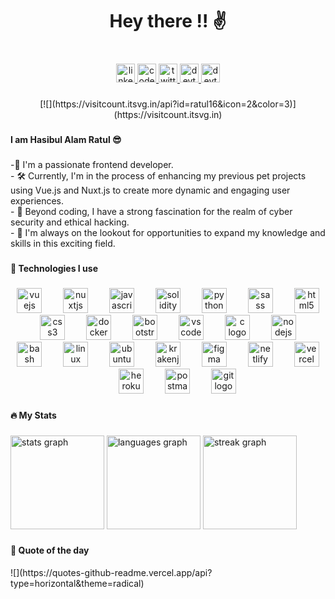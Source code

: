<h1 align="center">Hey there !! ✌️</h1>

###

<br clear="both">

<div align="center">
  <a href="https://www.linkedin.com/in/ratul16/" target="_blank">
    <img src="https://img.shields.io/static/v1?message=LinkedIn&logo=linkedin&label=&color=0077B5&logoColor=white&labelColor=&style=for-the-badge" height="30" alt="linkedin logo"  />
  </a>
  <a href="https://codepen.io/ratul16" target="_blank">
    <img src="https://img.shields.io/static/v1?message=Codepen&logo=codepen&label=&color=000000&logoColor=white&labelColor=&style=for-the-badge" height="30" alt="codepen logo"  />
  </a>
  <a href="https://twitter.com/hasib_ratul08" target="_blank">
    <img src="https://img.shields.io/static/v1?message=Twitter&logo=twitter&label=&color=1DA1F2&logoColor=white&labelColor=&style=for-the-badge" height="30" alt="twitter logo"  />
  </a>
  <a href="https://ratul16.netlify.app/" target="_blank">
    <img src="https://img.shields.io/static/v1?label=Website&style=for-the-badge&logo=vue.js&logoColor=white" height="30" alt="devto logo"  />
    <img src="https://img.shields.io/website?label=Website&style=for-the-badge&logo=vue.js&logoColor=white" height="30" alt="devto logo"  />
  </a>
</div>

###

<div align="center">
  [![](https://visitcount.itsvg.in/api?id=ratul16&icon=2&color=3)](https://visitcount.itsvg.in)
</div>

###

<h4 align="left">I am Hasibul Alam Ratul 😎</h4>

###

<p align="left">-👋 I'm a passionate frontend developer.<br>- 🛠️ Currently, I'm in the process of enhancing my previous pet projects using Vue.js and Nuxt.js to create more dynamic and engaging user experiences.<br>- 🔐 Beyond coding, I have a strong fascination for the realm of cyber security and ethical hacking.<br>- 📖 I'm always on the lookout for opportunities to expand my knowledge and skills in this exciting field.</p>

###

<h4 align="left">🔎 Technologies I use</h4>

###

<div align="center">
  <img src="https://cdn.jsdelivr.net/gh/devicons/devicon/icons/vuejs/vuejs-original.svg" height="40" alt="vuejs logo"  />
  <img width="26" />
  <img src="https://cdn.jsdelivr.net/gh/devicons/devicon/icons/nuxtjs/nuxtjs-original.svg" height="40" alt="nuxtjs logo"  />
  <img width="26" />
  <img src="https://cdn.jsdelivr.net/gh/devicons/devicon/icons/javascript/javascript-original.svg" height="40" alt="javascript logo"  />
  <img width="26" />
  <img src="https://skillicons.dev/icons?i=solidity" height="40" alt="solidity logo"  />
  <img width="26" />
  <img src="https://cdn.jsdelivr.net/gh/devicons/devicon/icons/python/python-original.svg" height="40" alt="python logo"  />
  <img width="26" />
  <img src="https://cdn.jsdelivr.net/gh/devicons/devicon/icons/sass/sass-original.svg" height="40" alt="sass logo"  />
  <img width="26" />
  <img src="https://cdn.jsdelivr.net/gh/devicons/devicon/icons/html5/html5-original.svg" height="40" alt="html5 logo"  />
  <img width="26" />
  <img src="https://cdn.jsdelivr.net/gh/devicons/devicon/icons/css3/css3-original.svg" height="40" alt="css3 logo"  />
  <img width="26" />
  <img src="https://cdn.jsdelivr.net/gh/devicons/devicon/icons/docker/docker-original.svg" height="40" alt="docker logo"  />
  <img width="26" />
  <img src="https://cdn.jsdelivr.net/gh/devicons/devicon/icons/bootstrap/bootstrap-original.svg" height="40" alt="bootstrap logo"  />
  <img width="26" />
  <img src="https://cdn.jsdelivr.net/gh/devicons/devicon/icons/vscode/vscode-original.svg" height="40" alt="vscode logo"  />
  <img width="26" />
  <img src="https://cdn.jsdelivr.net/gh/devicons/devicon/icons/c/c-original.svg" height="40" alt="c logo"  />
  <img width="26" />
  <img src="https://cdn.jsdelivr.net/gh/devicons/devicon/icons/nodejs/nodejs-original.svg" height="40" alt="nodejs logo"  />
  <img width="26" />
  <img src="https://skillicons.dev/icons?i=bash" height="40" alt="bash logo"  />
  <img width="26" />
  <img src="https://cdn.jsdelivr.net/gh/devicons/devicon/icons/linux/linux-original.svg" height="40" alt="linux logo"  />
  <img width="26" />
  <img src="https://cdn.jsdelivr.net/gh/devicons/devicon/icons/ubuntu/ubuntu-plain.svg" height="40" alt="ubuntu logo"  />
  <img width="26" />
  <img src="https://cdn.simpleicons.org/gitkraken/179287" height="40" alt="krakenjs logo"  />
  <img width="26" />
  <img src="https://cdn.jsdelivr.net/gh/devicons/devicon/icons/figma/figma-original.svg" height="40" alt="figma logo"  />
  <img width="26" />
  <img src="https://skillicons.dev/icons?i=netlify" height="40" alt="netlify logo"  />
  <img width="26" />
  <img src="https://skillicons.dev/icons?i=vercel" height="40" alt="vercel logo"  />
  <img width="26" />
  <img src="https://cdn.simpleicons.org/heroku/430098" height="40" alt="heroku logo"  />
  <img width="26" />
  <img src="https://cdn.simpleicons.org/postman/FF6C37" height="40" alt="postman logo"  />
  <img width="26" />
  <img src="https://cdn.jsdelivr.net/gh/devicons/devicon/icons/git/git-original.svg" height="40" alt="git logo"  />
</div>

###

<h4 align="left">🔥 My Stats</h4>

###

<div align="left">
  <img src="https://github-readme-stats.vercel.app/api?username=ratul16&hide_title=false&hide_rank=false&show_icons=true&include_all_commits=true&count_private=true&disable_animations=false&theme=tokyonight&locale=en&hide_border=true&order=1&custom_title=Github Stats" height="150" alt="stats graph"  />
  <img src="https://github-readme-stats.vercel.app/api/top-langs?username=ratul16&locale=en&hide_title=false&layout=compact&card_width=320&langs_count=6&theme=tokyonight&hide_border=true&order=2" height="150" alt="languages graph"  />
  <img src="https://streak-stats.demolab.com?user=ratul16&locale=en&mode=daily&theme=tokyonight&hide_border=true&border_radius=5&date_format=j M[ Y]&order=3" height="150" alt="streak graph"  />
</div>

###

<h4 align="left">📃 Quote of the day</h4>
![](https://quotes-github-readme.vercel.app/api?type=horizontal&theme=radical)

###
